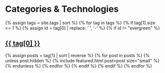 ---
---
# Categories &amp; Technologies

<section class="tag-list">
{% assign tags = site.tags | sort %}
{% for tag in tags %}
  {% if tag[1].size >= 1 %}
    {% assign id = tag[0] | replace: ' ', '-' %}
    {% if id != "evergreen" %}
      <a href="#{{ id }}"><h2 id="{{ id }}">{{ tag[0] }}</h2></a>
      {% assign posts = tag[1] | sort | reverse %}
      {% for post in posts %}
        {% unless post.hidden %}
          {% include featured.html post=post size="small" %}
        {% endunless %}
      {% endfor %}
    {% endif %}
    <!-- <hr /> -->
  {% endif %}
{% endfor %}
</section>
